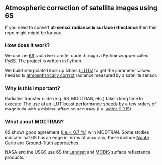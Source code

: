 ## Atmospheric correction of satellite images using 6S

If you need to convert **at-sensor radiance to surface reflectance** then this repo might might be for you

### How does it work?

We use the [6S](http://modis-sr.ltdri.org/pages/6SCode.html) radiative transfer code through a Python wrapper called [Py6S](http://py6s.readthedocs.io/en/latest/introduction.html). The project is written in Python. 

We build interpolated look up tables ([iLUTs](https://github.com/samsammurphy/6S_LUT/wiki/Interpolated-Look-up-Tables-(iLUTs))) to get the parameter values needed to [atmospherically correct](https://github.com/samsammurphy/6S_LUT/blob/master/z/jupyter_notebooks/atmcorr_example_1.ipynb) radiance measured by a satellite sensor.

### Why is this important?

Radiative transfer code (e.g. 6S, MODTRAN, etc.) take a long time to execute. The use of an iLUT boost performance speeds by a few orders of magnitude with a minimal effect on accuracy (i.e. [within 0.015](https://github.com/samsammurphy/6S_LUT/wiki/Validation)). 

### What about MODTRAN?

6S shows good agreement ([i.e. < 0.7 %](http://6s.ltdri.org/files/publication/Kotchenova_et_al_2006.pdf)) with MODTRAN. Some studies indicate that 6S has an edge in terms of accuracy; these include [Monte Carlo](http://6s.ltdri.org/files/publication/Kotchenova_et_al_2008.pdf) and [Ground-Truth](https://www.researchgate.net/publication/263620472_Evaluation_of_atmospheric_correction_models_and_Landsat_surface_reflectance_product_in_an_urban_coastal_environment) approaches. 

NASA and the USGS use 6S for [Landsat](http://landsat.usgs.gov/CDR_LSR.php) and [MODIS](http://6s.ltdri.org/) surface reflectance products.
